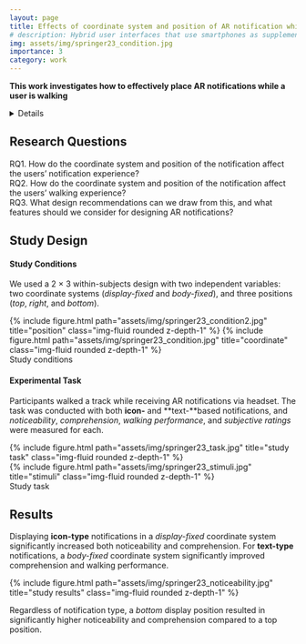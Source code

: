 ```yaml
---
layout: page
title: Effects of coordinate system and position of AR notification while walking (Springer VR ’23)
# description: Hybrid user interfaces that use smartphones as supplementary displays to enhance reading in AR
img: assets/img/springer23_condition.jpg
importance: 3
category: work
---
```


**This work investigates how to effectively place AR notifications while a user is walking**

<details>
    <h2><summary>Abstract</summary></h2>
    Augmented reality (AR) head-mounted displays (HMDs) allow users to easily receive notifications while participating other tasks by projecting information directly in their field of view. Although HMDs offer such benefits in displaying notifications, there is insufficient research on the effective placement of AR notifications when the user is walking. For this, we conducted two studies based on different types of AR information to identify how the users perceive and understand the AR notifications according to placement while walking. We compared two different coordinate systems (<i>display-fixed</i> and <i>body-fixed</i>) and three different positions (<i>top</i>, <i>right</i>, and <i>bottom</i>) for icon-type and text-type notifications. The results indicated that using a <i>display-fixed</i> coordinate system for icon-type notifications yields significantly higher noticeability and comprehension. In contrast, using a <i>body-fixed</i> coordinate system for text-type notifications significantly improved comprehension and walking performance. Regarding the position of notifications, the <i>bottom</i> position resulted in a significantly higher noticeability and comprehension for both icon- and text-type notifications compared to the *top*. Based on these results, we draw some recommendations for the future design of notifications in AR HMDs.
</details>


## Research Questions

RQ1. How do the coordinate system and position of the notification affect the users’ notification experience?  
RQ2. How do the coordinate system and position of the notification affect the users’ walking experience?  
RQ3. What design recommendations can we draw from this, and what features should we consider for designing AR notifications?

## Study Design

#### Study Conditions

We used a 2 × 3 within-subjects design with two independent variables: two coordinate systems (_display-fixed_ and _body-fixed_), and three positions (_top_, _right_, and _bottom_).

<div class="row">
    <div class="col-sm mt-3 mt-md-0">
        {% include figure.html path="assets/img/springer23_condition2.jpg" title="position" class="img-fluid rounded z-depth-1" %}
        {% include figure.html path="assets/img/springer23_condition.jpg" title="coordinate" class="img-fluid rounded z-depth-1" %}
    </div>
</div>
<div class="caption">
    Study conditions
</div>

#### Experimental Task

Participants walked a track while receiving AR notifications via headset. The task was conducted with both **icon-** and **text-**based notifications, and _noticeability_, _comprehension_, _walking performance_, and _subjective ratings_ were measured for each.

<div class="row justify-content-sm-center">
    <div class="col-sm-8 mt-3 mt-md-0">
        {% include figure.html path="assets/img/springer23_task.jpg" title="study task" class="img-fluid rounded z-depth-1" %}
    </div>
    <div class="col-sm-4 mt-3 mt-md-0">
        {% include figure.html path="assets/img/springer23_stimuli.jpg" title="stimuli" class="img-fluid rounded z-depth-1" %}
    </div>
</div>
<div class="caption">
    Study task
</div>

## Results

Displaying **icon-type** notifications in a _display-fixed_ coordinate system significantly increased both noticeability and comprehension.
For **text-type** notifications, a _body-fixed_ coordinate system significantly improved comprehension and walking performance.

<div class="row">
    <div class="col-sm mt-3 mt-md-0">
        {% include figure.html path="assets/img/springer23_noticeability.jpg" title="study results" class="img-fluid rounded z-depth-1" %}
    </div>
</div>

Regardless of notification type, a _bottom_ display position resulted in significantly higher noticeability and comprehension compared to a top position.
